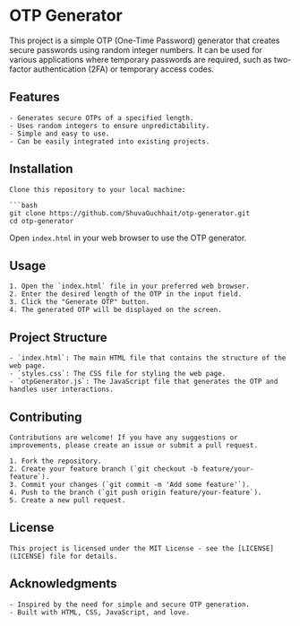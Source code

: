 # OTP Generator

This project is a simple OTP (One-Time Password) generator that creates secure passwords using random integer numbers. It can be used for various applications where temporary passwords are required, such as two-factor authentication (2FA) or temporary access codes.

## Features
```
- Generates secure OTPs of a specified length.
- Uses random integers to ensure unpredictability.
- Simple and easy to use.
- Can be easily integrated into existing projects.
```
## Installation
```
Clone this repository to your local machine:

```bash
git clone https://github.com/ShuvaGuchhait/otp-generator.git
cd otp-generator
```

Open `index.html` in your web browser to use the OTP generator.

## Usage
```
1. Open the `index.html` file in your preferred web browser.
2. Enter the desired length of the OTP in the input field.
3. Click the "Generate OTP" button.
4. The generated OTP will be displayed on the screen.
```
## Project Structure
```
- `index.html`: The main HTML file that contains the structure of the web page.
- `styles.css`: The CSS file for styling the web page.
- `otpGenerator.js`: The JavaScript file that generates the OTP and handles user interactions.
```
## Contributing
```
Contributions are welcome! If you have any suggestions or improvements, please create an issue or submit a pull request.

1. Fork the repository.
2. Create your feature branch (`git checkout -b feature/your-feature`).
3. Commit your changes (`git commit -m 'Add some feature'`).
4. Push to the branch (`git push origin feature/your-feature`).
5. Create a new pull request.
```
## License
```
This project is licensed under the MIT License - see the [LICENSE](LICENSE) file for details.
```
## Acknowledgments
```
- Inspired by the need for simple and secure OTP generation.
- Built with HTML, CSS, JavaScript, and love.
```

